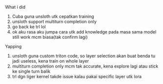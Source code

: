What i did

1. Cuba guna unsloth utk cepatkan training 
2. unsloth support multiturn completion only
3. go back ke trl lol
4. ok aku rasa aku jumpa cara utk add knowledge pada masa sama model still work mcm biasa(tak confirm lagi)

Yapping

1. unsloth guna custom triton code, so layer selection akan buat benda tu jadi useless, kena train on whole layer
2. multiturn completion only mcm tak accurate, kena explore lagi atau stick ke single turn balik
3. trl dgn liger kernel takde issue kalau pakai specific layer utk lora